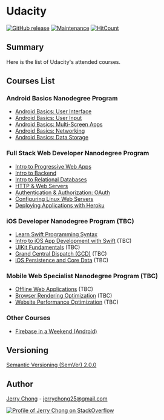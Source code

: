 # Udacity


[![GitHub release](https://img.shields.io/github/release/jerrychong25/Udacity.svg)](https://gitHub.com/jerrychong25/Udacity/releases/)
[![Maintenance](https://img.shields.io/badge/Maintained%3F-yes-green.svg)](https://github.com/jerrychong25/Udacity/graphs/commit-activity)
[![HitCount](http://hits.dwyl.com/jerrychong25/Udacity.svg)](http://hits.dwyl.com/jerrychong25/Udacity)

## Summary

Here is the list of Udacity's attended courses.

## Courses List

### Android Basics Nanodegree Program
* [Android Basics: User Interface](https://github.com/jerrychong25/Udacity/tree/master/android-basics-user-interface)
* [Android Basics: User Input](https://github.com/jerrychong25/Udacity/tree/master/android-basics-user-input)
* [Android Basics: Multi-Screen Apps](https://github.com/jerrychong25/Udacity/tree/master/android-basics-multiscreen-apps)
* [Android Basics: Networking](https://github.com/jerrychong25/Udacity/tree/master/android-basics-networking)
* [Android Basics: Data Storage](https://github.com/jerrychong25/Udacity/tree/master/android-basics-data-storage)

### Full Stack Web Developer Nanodegree Program
* [Intro to Progressive Web Apps](https://github.com/jerrychong25/Udacity/tree/master/intro-to-progressive-web-apps)
* [Intro to Backend](https://github.com/jerrychong25/Udacity/tree/master/intro-to-backend)
* [Intro to Relational Databases](https://github.com/jerrychong25/Udacity/tree/master/intro-to-relational-database)
* [HTTP & Web Servers](https://github.com/jerrychong25/Udacity/tree/master/http-%26-web-servers)
* [Authentication & Authorization: OAuth](https://github.com/jerrychong25/Udacity/tree/master/authentication-%26-authorization-oauth)
* [Configuring Linux Web Servers](https://github.com/jerrychong25/Udacity/tree/master/configuring-linux-web-servers)
* [Deploying Applications with Heroku](https://github.com/jerrychong25/Udacity/tree/master/deploying-applications-with-heroku)

### iOS Developer Nanodegree Program (TBC)
* [Learn Swift Programming Syntax](https://www.udacity.com/course/learn-swift-programming-syntax--ud902)
* [Intro to iOS App Development with Swift](https://www.udacity.com/course/intro-to-ios-app-development-with-swift--ud585) (TBC)
* [UIKit Fundamentals](https://www.udacity.com/course/uikit-fundamentals--ud788) (TBC)
* [Grand Central Dispatch (GCD)](https://www.udacity.com/course/grand-central-dispatch-gcd--ud576) (TBC)
* [iOS Persistence and Core Data](https://www.udacity.com/course/ios-persistence-and-core-data--ud325) (TBC)

### Mobile Web Specialist Nanodegree Program (TBC)
* [Offline Web Applications](https://www.udacity.com/course/offline-web-applications--ud899) (TBC)
* [Browser Rendering Optimization](https://www.udacity.com/course/browser-rendering-optimization--ud860) (TBC)
* [Website Performance Optimization](https://www.udacity.com/course/website-performance-optimization--ud884) (TBC)

### Other Courses
* [Firebase in a Weekend (Android)](https://github.com/jerrychong25/Udacity/tree/master/firebase-in-a-weekend-android-by-google)

## Versioning

[Semantic Versioning (SemVer) 2.0.0](http://semver.org/)

## Author

[Jerry Chong](https://www.linkedin.com/in/chonghf/) - <jerrychong25@gmail.com> 

[![Profile of Jerry Chong on StackOverflow](https://stackoverflow.com/users/flair/5918539.png)](https://stackoverflow.com/users/5918539/jerry-chong)
